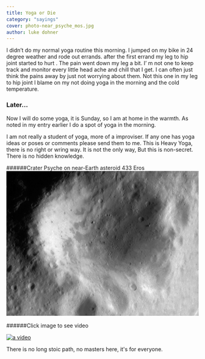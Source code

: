 ```yaml
---
title: Yoga or Die
category: "sayings"
cover: photo-near_psyche_mos.jpg
author: luke dohner
---
```


I didn’t do my normal yoga routine this morning. I jumped on my bike in 24 degree weather and rode out errands. after the first errand my leg to hip joint started to hurt . The pain went down my leg a bit. I’ m not one to keep track and monitor every little head ache and chill that I get. I can often just think the pains away by just not worrying about them.
Not this one in my leg to hip joint I blame on my not doing yoga in the morning and the cold temperature.
### Later...
Now I will do some yoga, it is Sunday, so I am at home in the warmth.
As noted in my entry earlier I do a spot of yoga in the morning. 

I am not really a student of yoga, more of a improviser.
If any one has yoga ideas or poses or comments please send them to me. This is Heavy Yoga, there is no right or wring way. It is not the only way, But this is non-secret. There is no hidden knowledge.

######Crater Psyche on near-Earth asteroid 433 Eros
![psyche](photo-near_psyche_mos.jpg)


######Click image to see video

[![a video](http://img.youtube.com/vi/R2ovoRyv4kw/0.jpg)](http://www.youtube.com/watch?v=R2ovoRyv4kw)



There is no long stoic path, no masters here, it's for everyone.


